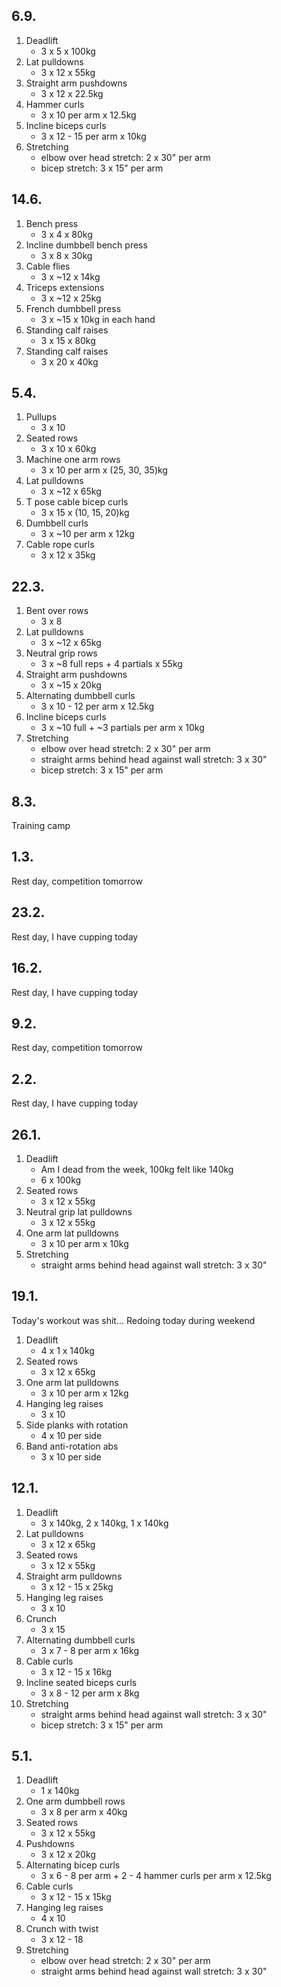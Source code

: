 ## 6.9.

1. Deadlift
   - 3 x 5 x 100kg
2. Lat pulldowns
   - 3 x 12 x 55kg
3. Straight arm pushdowns
   - 3 x 12 x 22.5kg
4. Hammer curls
   - 3 x 10 per arm x 12.5kg
5. Incline biceps curls
   - 3 x 12 - 15 per arm x 10kg
6. Stretching
   - elbow over head stretch: 2 x 30" per arm
   - bicep stretch: 3 x 15" per arm

## 14.6.

1. Bench press
   - 3 x 4 x 80kg
2. Incline dumbbell bench press
   - 3 x 8 x 30kg
3. Cable flies
   - 3 x ~12 x 14kg
4. Triceps extensions
   - 3 x ~12 x 25kg
5. French dumbbell press
   - 3 x ~15 x 10kg in each hand
6. Standing calf raises
   - 3 x 15 x 80kg
7. Standing calf raises
   - 3 x 20 x 40kg

## 5.4.

1. Pullups
   - 3 x 10
2. Seated rows
   - 3 x 10 x 60kg
3. Machine one arm rows
   - 3 x 10 per arm x (25, 30, 35)kg
4. Lat pulldowns
   - 3 x ~12 x 65kg
5. T pose cable bicep curls
   - 3 x 15 x (10, 15, 20)kg
6. Dumbbell curls
   - 3 x ~10 per arm x 12kg
7. Cable rope curls
   - 3 x 12 x 35kg

## 22.3.

1. Bent over rows
   - 3 x 8
2. Lat pulldowns
   - 3 x ~12 x 65kg
3. Neutral grip rows
   - 3 x ~8 full reps + 4 partials x 55kg
4. Straight arm pushdowns
   - 3 x ~15 x 20kg
5. Alternating dumbbell curls
   - 3 x 10 - 12 per arm x 12.5kg
6. Incline biceps curls
   - 3 x ~10 full + ~3 partials per arm x 10kg
7. Stretching
   - elbow over head stretch: 2 x 30" per arm
   - straight arms behind head against wall stretch: 3 x 30"
   - bicep stretch: 3 x 15" per arm

## 8.3.

Training camp

## 1.3.

Rest day, competition tomorrow

## 23.2.

Rest day, I have cupping today

## 16.2.

Rest day, I have cupping today

## 9.2.

Rest day, competition tomorrow

## 2.2.

Rest day, I have cupping today

## 26.1.

1. Deadlift
   - Am I dead from the week, 100kg felt like 140kg
   - 6 x 100kg
2. Seated rows
   - 3 x 12 x 55kg
3. Neutral grip lat pulldowns
   - 3 x 12 x 55kg
4. One arm lat pulldowns
   - 3 x 10 per arm x 10kg
5. Stretching
   - straight arms behind head against wall stretch: 3 x 30"

## 19.1.

Today's workout was shit... Redoing today during weekend

1. Deadlift
   - 4 x 1 x 140kg
2. Seated rows
   - 3 x 12 x 65kg
3. One arm lat pulldowns
   - 3 x 10 per arm x 12kg
4. Hanging leg raises
   - 3 x 10
5. Side planks with rotation
   - 4 x 10 per side
6. Band anti-rotation abs
   - 3 x 10 per side

## 12.1.

1. Deadlift
   - 3 x 140kg, 2 x 140kg, 1 x 140kg
2. Lat pulldowns
   - 3 x 12 x 65kg
3. Seated rows
   - 3 x 12 x 55kg
4. Straight arm pulldowns
   - 3 x 12 - 15 x 25kg
5. Hanging leg raises
   - 3 x 10
6. Crunch
   - 3 x 15
7. Alternating dumbbell curls
   - 3 x 7 - 8 per arm x 16kg
8. Cable curls
   - 3 x 12 - 15 x 16kg
9. Incline seated biceps curls
   - 3 x 8 - 12 per arm x 8kg
10. Stretching
    - straight arms behind head against wall stretch: 3 x 30"
    - bicep stretch: 3 x 15" per arm

## 5.1.

1. Deadlift
   - 1 x 140kg
2. One arm dumbbell rows
   - 3 x 8 per arm x 40kg
3. Seated rows
   - 3 x 12 x 55kg
4. Pushdowns
   - 3 x 12 x 20kg
5. Alternating bicep curls
   - 3 x 6 - 8 per arm + 2 - 4 hammer curls per arm x 12.5kg
6. Cable curls
   - 3 x 12 - 15 x 15kg
7. Hanging leg raises
   - 4 x 10
8. Crunch with twist
   - 3 x 12 - 18
9. Stretching
   - elbow over head stretch: 2 x 30" per arm
   - straight arms behind head against wall stretch: 3 x 30"
